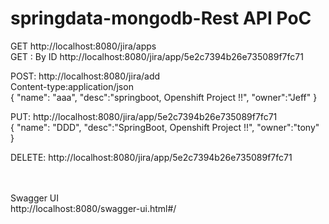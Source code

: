 # springdata-mongodb-Rest API PoC

GET
http://localhost:8080/jira/apps
<BR>
GET : By ID
http://localhost:8080/jira/app/5e2c7394b26e735089f7fc71

POST: 
http://localhost:8080/jira/add
<BR>
Content-type:application/json
<BR>
{
    "name": "aaa",
    "desc":"springboot, Openshift Project !!",
    "owner":"Jeff"
}

PUT: http://localhost:8080/jira/app/5e2c7394b26e735089f7fc71
<BR>
{
    "name": "DDD",
    "desc":"SpringBoot, Openshift Project !!",
    "owner":"tony"
}

DELETE: 
http://localhost:8080/jira/app/5e2c7394b26e735089f7fc71

<BR>
<BR>
Swagger UI
<BR>
http://localhost:8080/swagger-ui.html#/